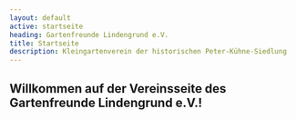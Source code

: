 ```yaml
---
layout: default
active: startseite
heading: Gartenfreunde Lindengrund e.V.
title: Startseite
description: Kleingartenverein der historischen Peter-Kühne-Siedlung
---
```


## Willkommen auf der Vereinsseite des Gartenfreunde Lindengrund e.V.!
